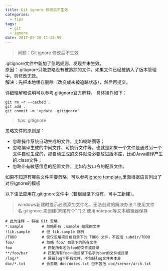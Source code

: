 ```yaml
---
title: Git ignore 修改后不生效
categories:
  - tips
tags:
  - git
  - ignore
date: 2017-09-20 11:28:59
---
```

> 问题：Git ignore 修改后不生效

.gitignore文件中新加了忽略规则，发现并未生效。   
原因：.gitignore只能忽略没有被追踪的文件，如果文件已经被纳入了版本管理中，则修改无效。  
解决：先把本地缓存删除（改变成未被追踪状态），然后再提交。

详细理解和说明可以参考.gitignore[官方](https://git-scm.com/docs/gitignore)解释。
具体操作如下：
```
git rm -r --cached .
git add .
git commit -m 'update .gitignore'
```

>tips: gitignore

忽略文件的原则是：  
- 忽略操作系统自动生成的文件，比如缩略图等；
- 忽略编译生成的中间文件、可执行文件等，也就是如果一个文件是通过另一个文件自动生成的，那自动生成的文件就没必要放进版本库，比如Java编译产生的.class文件；
- 忽略带有敏感信息的配置文件，比如存放口令的配置文件。

如果不知道有哪些文件需要忽略，可以参考[ignore template](https://github.com/github/gitignore),里面根据语言列出了对应ignore的模板



以下语法应用在.gitignore文件中（若根目录下没有，可手工新建）。  

> windows新建时提示必须添加文件名，无法创建的解决办法:1.使用文件名.gitignore.来创建(末尾有个".");2.使用notepad等文本编辑器保存

```
# 此为注释 – 将被 Git 忽略
*.sample 　　    # 忽略所有 .sample 结尾的文件
!lib.sample 　　 # 但 lib.sample 除外
/TODO 　　       # 仅仅忽略项目根目录下的 TODO 文件，不包括 subdir/TODO
foo/ 　　        # 忽略 foo/ 目录下的所有文件
foo              # 匹配所有名为foo的文件或目录
**/foo/bar       # 匹配所有foo一级目录下名字为bar的文件或目录
/log/*           # 屏蔽log下所有文件，不包括log文件夹本身
doc/*.txt 　　   # 会忽略 doc/notes.txt 但不包括 doc/server/arch.txt
```
